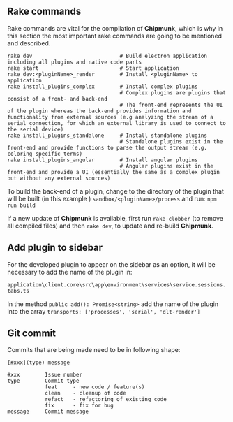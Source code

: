 ## Rake commands

Rake commands are vital for the compilation of **Chipmunk**, which is why in this section the most important rake commands are going to be mentioned and described.

```
rake dev                            # Build electron application including all plugins and native code parts
rake start                          # Start application
rake dev:<pluginName>_render        # Install <pluginName> to application
rake install_plugins_complex        # Install complex plugins
                                    # Complex plugins are plugins that consist of a front- and back-end
                                    # The front-end represents the UI of the plugin whereas the back-end provides information and functionality from external sources (e.g analyzing the stream of a serial connection, for which an external library is used to connect to the serial device)
rake install_plugins_standalone     # Install standalone plugins
                                    # Standalone plugins exist in the front-end and provide functions to parse the output stream (e.g. coloring specific terms)
rake install_plugins_angular        # Install angular plugins
                                    # Angular plugins exist in the front-end and provide a UI (essentially the same as a complex plugin but without any external sources)
```

To build the back-end of a plugin, change to the directory of the plugin that will be built (in this example <pluginName>) `sandbox/<pluginName>/process` and run:
`npm run build`


If a new update of **Chipmunk** is available, first run `rake clobber` (to remove all compiled files) and then `rake dev`, to update and re-build **Chipmunk**.

## Add plugin to sidebar

For the developed plugin to appear on the sidebar as an option, it will be necessary to add the name of the plugin in:

`application\client.core\src\app\environment\services\service.sessions.tabs.ts`

In the method `public add(): Promise<string>` add the name of the plugin into the array `transports: ['processes', 'serial', 'dlt-render']`

## Git commit

Commits that are being made need to be in following shape:
```
[#xxx](type) message

#xxx        Issue number
type        Commit type
            feat     - new code / feature(s)
            clean    - cleanup of code
            refact   - refactoring of existing code
            fix      - fix for bug
message     Commit message
```